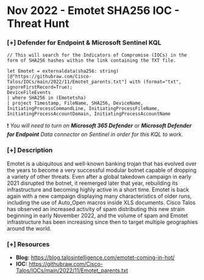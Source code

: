 # Nov 2022 - Emotet SHA256 IOC - Threat Hunt 

### [+] Defender for Endpoint & Microsoft Sentinel KQL
```
// This will search for the Indicators of Compromise (IOCs) in the form of SHA256 hashes within the link containing the TXT file.

let Emotet = externaldata(sha256: string)[@"https://githubraw.com/Cisco-Talos/IOCs/main/2022/11/Emotet_parents.txt"] with (format="txt", ignoreFirstRecord=True);
DeviceFileEvents
| where SHA256 in (Emotetsha)
| project Timestamp, FileName, SHA256, DeviceName, InitiatingProcessCommandLine, InitiatingProcessFileName, InitiatingProcessAccountDomain, InitiatingProcessAccountName
```
:exclamation: *You will need to turn on **Microsoft 365 Defender** or **Microsoft Defender for Endpoint** Data connector on Sentinel in order for this KQL to work.*

### [+] Description 
Emotet is a ubiquitous and well-known banking trojan that has evolved over the years to become a very successful modular botnet capable of dropping a variety of other threats. Even after a global takedown campaign in early 2021 disrupted the botnet, it reemerged later that year, rebuilding its infrastructure and becoming highly active in a short time.
Emotet is back again with a new campaign displaying many characteristics of older runs, including the use of Auto_Open macros inside XLS documents. Cisco Talos has observed an increased activity of spam distributing this new strain beginning in early November 2022,  and the volume of spam and Emotet infrastructure has been increasing since then to target multiple geographies around the world.

### [+] Resources 
- **Blog:** https://blog.talosintelligence.com/emotet-coming-in-hot/
- **IOC:** https://githubraw.com/Cisco-Talos/IOCs/main/2022/11/Emotet_parents.txt

